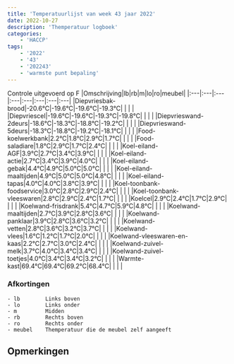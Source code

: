 ```yaml
---
title: 'Temperatuurlijst van week 43 jaar 2022'
date: 2022-10-27
description: 'Themperatuur logboek'
categories:
    - 'HACCP'
tags:
    - '2022'
    - '43'
    - '202243'
    - 'warmste punt bepaling'
---
```

Controle uitgevoerd op F
|Omschrijving|lb|rb|m|lo|ro|meubel|
|:---|:---|:---|:---|:---|:---|:---|:---|
|Diepvriesbak-brood|-20.6°C|-19.6°C|-19.6°C|-19.3°C| | | |
|Diepvriescel|-19.6°C|-19.6°C|-19.3°C|-19.8°C| | | |
|Diepvrieswand-2deurs|-18.6°C|-18.3°C|-18.8°C|-19.2°C| | | |
|Diepvrieswand-5deurs|-18.3°C|-18.8°C|-19.2°C|-18.1°C| | | |
|Food-koelwerkbank|2.2°C|1.8°C|2.9°C|1.7°C| | | |
|Food-saladiare|1.8°C|2.9°C|1.7°C|2.4°C| | | |
|Koel-eiland-AGF|3.9°C|2.7°C|3.4°C|3.9°C| | | |
|Koel-eiland-actie|2.7°C|3.4°C|3.9°C|4.0°C| | | |
|Koel-eiland-gebak|4.4°C|4.9°C|5.0°C|5.0°C| | | |
|Koel-eiland-maaltijden|4.9°C|5.0°C|5.0°C|4.8°C| | | |
|Koel-eiland-tapas|4.0°C|4.0°C|3.8°C|3.9°C| | | |
|Koel-toonbank-foodservice|3.0°C|2.8°C|2.9°C|2.4°C| | | |
|Koel-toonbank-vleeswaren|2.8°C|2.9°C|2.4°C|1.7°C| | | |
|Koelcel|2.9°C|2.4°C|1.7°C|2.9°C| | | |
|Koelwand-frisdrank|5.4°C|4.7°C|5.9°C|4.8°C| | | |
|Koelwand-maaltijden|2.7°C|3.9°C|2.8°C|3.6°C| | | |
|Koelwand-panklaar|3.9°C|2.8°C|3.6°C|3.2°C| | | |
|Koelwand-vetten|2.8°C|3.6°C|3.2°C|3.7°C| | | |
|Koelwand-vlees|1.6°C|1.2°C|1.7°C|2.0°C| | | |
|Koelwand-vleeswaren-en-kaas|2.2°C|2.7°C|3.0°C|2.4°C| | | |
|Koelwand-zuivel-melk|3.7°C|4.0°C|3.4°C|3.4°C| | | |
|Koelwand-zuivel-toetjes|4.0°C|3.4°C|3.4°C|3.2°C| | | |
|Warmte-kast|69.4°C|69.4°C|69.2°C|68.4°C| | | |

### Afkortingen
    - lb        Links boven
    - lo        Links onder
    - m         Midden
    - rb        Rechts boven
    - ro        Rechts onder
    - meubel    Themperatuur die de meubel zelf aangeeft

## Opmerkingen


